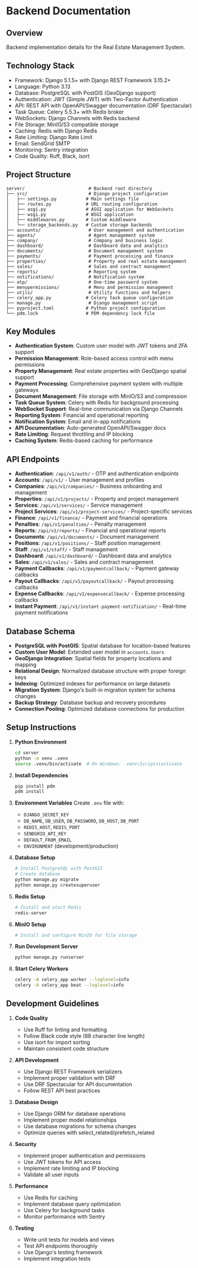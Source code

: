 # Backend Documentation

## Overview
Backend implementation details for the Real Estate Management System.

## Technology Stack
- Framework: Django 5.1.5+ with Django REST Framework 3.15.2+
- Language: Python 3.13
- Database: PostgreSQL with PostGIS (GeoDjango support)
- Authentication: JWT (Simple JWT) with Two-Factor Authentication
- API: REST API with OpenAPI/Swagger documentation (DRF Spectacular)
- Task Queue: Celery 5.5.3+ with Redis broker
- WebSockets: Django Channels with Redis backend
- File Storage: MinIO/S3 compatible storage
- Caching: Redis with Django Redis
- Rate Limiting: Django Rate Limit
- Email: SendGrid SMTP
- Monitoring: Sentry integration
- Code Quality: Ruff, Black, isort

## Project Structure
```
server/                        # Backend root directory
├── src/                       # Django project configuration
│   ├── settings.py           # Main settings file
│   ├── routes.py             # URL routing configuration
│   ├── asgi.py               # ASGI application for WebSockets
│   ├── wsgi.py               # WSGI application
│   ├── middlewares.py        # Custom middleware
│   └── storage_backends.py   # Custom storage backends
├── accounts/                  # User management and authentication
├── agents/                    # Agent management system
├── company/                   # Company and business logic
├── dashboard/                 # Dashboard data and analytics
├── documents/                 # Document management system
├── payments/                  # Payment processing and finance
├── properties/                # Property and real estate management
├── sales/                     # Sales and contract management
├── reports/                   # Reporting system
├── notifications/             # Notification system
├── otp/                       # One-time password system
├── menupermissions/           # Menu and permission management
├── utils/                     # Utility functions and helpers
├── celery_app.py             # Celery task queue configuration
├── manage.py                  # Django management script
├── pyproject.toml            # Python project configuration
└── pdm.lock                  # PDM dependency lock file
```

## Key Modules
- **Authentication System**: Custom user model with JWT tokens and 2FA support
- **Permission Management**: Role-based access control with menu permissions
- **Property Management**: Real estate properties with GeoDjango spatial support
- **Payment Processing**: Comprehensive payment system with multiple gateways
- **Document Management**: File storage with MinIO/S3 and compression
- **Task Queue System**: Celery with Redis for background processing
- **WebSocket Support**: Real-time communication via Django Channels
- **Reporting System**: Financial and operational reporting
- **Notification System**: Email and in-app notifications
- **API Documentation**: Auto-generated OpenAPI/Swagger docs
- **Rate Limiting**: Request throttling and IP blocking
- **Caching System**: Redis-based caching for performance

## API Endpoints
- **Authentication**: `/api/v1/auth/` - OTP and authentication endpoints
- **Accounts**: `/api/v1/` - User management and profiles
- **Companies**: `/api/v1/companies/` - Business onboarding and management
- **Properties**: `/api/v1/projects/` - Property and project management
- **Services**: `/api/v1/services/` - Service management
- **Project Services**: `/api/v1/project-services/` - Project-specific services
- **Finance**: `/api/v1/finance/` - Payment and financial operations
- **Penalties**: `/api/v1/penalties/` - Penalty management
- **Reports**: `/api/v1/reports/` - Financial and operational reports
- **Documents**: `/api/v1/documents/` - Document management
- **Positions**: `/api/v1/positions/` - Staff position management
- **Staff**: `/api/v1/staff/` - Staff management
- **Dashboard**: `/api/v1/dashboard/` - Dashboard data and analytics
- **Sales**: `/api/v1/sales/` - Sales and contract management
- **Payment Callbacks**: `/api/v1/paymentcallback/` - Payment gateway callbacks
- **Payout Callbacks**: `/api/v1/payoutcallback/` - Payout processing callbacks
- **Expense Callbacks**: `/api/v1/expensecallback/` - Expense processing callbacks
- **Instant Payment**: `/api/v1/instant-payment-notification/` - Real-time payment notifications

## Database Schema
- **PostgreSQL with PostGIS**: Spatial database for location-based features
- **Custom User Model**: Extended user model in `accounts.Users`
- **GeoDjango Integration**: Spatial fields for property locations and mapping
- **Relational Design**: Normalized database structure with proper foreign keys
- **Indexing**: Optimized indexes for performance on large datasets
- **Migration System**: Django's built-in migration system for schema changes
- **Backup Strategy**: Database backup and recovery procedures
- **Connection Pooling**: Optimized database connections for production

## Setup Instructions
1. **Python Environment**
   ```bash
   cd server
   python -m venv .venv
   source .venv/bin/activate  # On Windows: .venv\Scripts\activate
   ```

2. **Install Dependencies**
   ```bash
   pip install pdm
   pdm install
   ```

3. **Environment Variables**
   Create `.env` file with:
   - `DJANGO_SECRET_KEY`
   - `DB_NAME`, `DB_USER`, `DB_PASSWORD`, `DB_HOST`, `DB_PORT`
   - `REDIS_HOST`, `REDIS_PORT`
   - `SENDGRID_API_KEY`
   - `DEFAULT_FROM_EMAIL`
   - `ENVIRONMENT` (development/production)

4. **Database Setup**
   ```bash
   # Install PostgreSQL with PostGIS
   # Create database
   python manage.py migrate
   python manage.py createsuperuser
   ```

5. **Redis Setup**
   ```bash
   # Install and start Redis
   redis-server
   ```

6. **MinIO Setup**
   ```bash
   # Install and configure MinIO for file storage
   ```

7. **Run Development Server**
   ```bash
   python manage.py runserver
   ```

8. **Start Celery Workers**
   ```bash
   celery -A celery_app worker --loglevel=info
   celery -A celery_app beat --loglevel=info
   ```

## Development Guidelines
1. **Code Quality**
   - Use Ruff for linting and formatting
   - Follow Black code style (88 character line length)
   - Use isort for import sorting
   - Maintain consistent code structure

2. **API Development**
   - Use Django REST Framework serializers
   - Implement proper validation with DRF
   - Use DRF Spectacular for API documentation
   - Follow REST API best practices

3. **Database Design**
   - Use Django ORM for database operations
   - Implement proper model relationships
   - Use database migrations for schema changes
   - Optimize queries with select_related/prefetch_related

4. **Security**
   - Implement proper authentication and permissions
   - Use JWT tokens for API access
   - Implement rate limiting and IP blocking
   - Validate all user inputs

5. **Performance**
   - Use Redis for caching
   - Implement database query optimization
   - Use Celery for background tasks
   - Monitor performance with Sentry

6. **Testing**
   - Write unit tests for models and views
   - Test API endpoints thoroughly
   - Use Django's testing framework
   - Implement integration tests